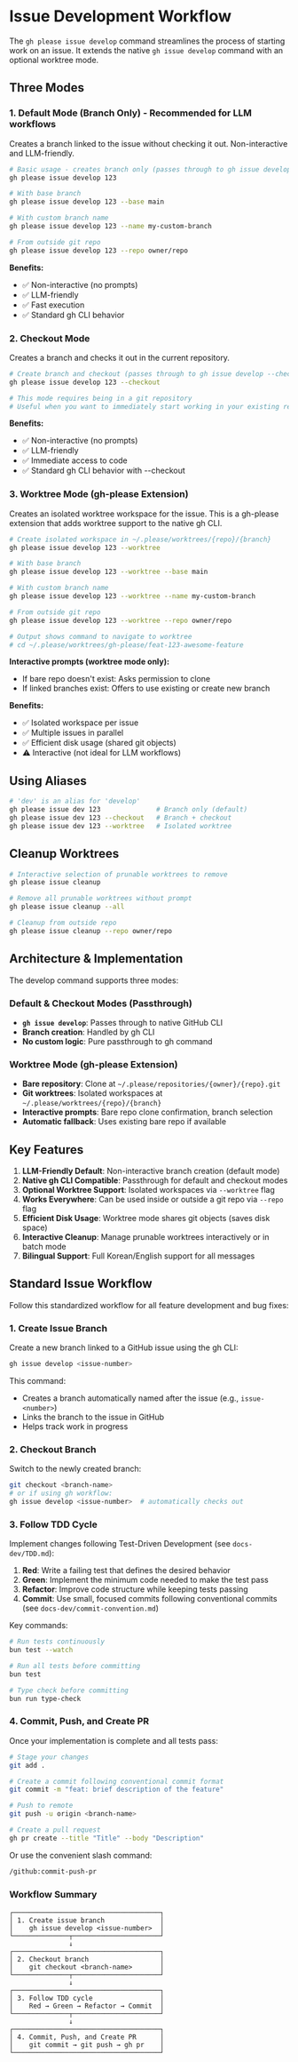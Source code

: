 # Issue Development Workflow

The `gh please issue develop` command streamlines the process of starting work on an issue. It extends the native `gh issue develop` command with an optional worktree mode.

## Three Modes

### 1. Default Mode (Branch Only) - **Recommended for LLM workflows**

Creates a branch linked to the issue without checking it out. Non-interactive and LLM-friendly.

```bash
# Basic usage - creates branch only (passes through to gh issue develop)
gh please issue develop 123

# With base branch
gh please issue develop 123 --base main

# With custom branch name
gh please issue develop 123 --name my-custom-branch

# From outside git repo
gh please issue develop 123 --repo owner/repo
```

**Benefits:**
- ✅ Non-interactive (no prompts)
- ✅ LLM-friendly
- ✅ Fast execution
- ✅ Standard gh CLI behavior

### 2. Checkout Mode

Creates a branch and checks it out in the current repository.

```bash
# Create branch and checkout (passes through to gh issue develop --checkout)
gh please issue develop 123 --checkout

# This mode requires being in a git repository
# Useful when you want to immediately start working in your existing repo
```

**Benefits:**
- ✅ Non-interactive (no prompts)
- ✅ LLM-friendly
- ✅ Immediate access to code
- ✅ Standard gh CLI behavior with --checkout

### 3. Worktree Mode (gh-please Extension)

Creates an isolated worktree workspace for the issue. This is a gh-please extension that adds worktree support to the native gh CLI.

```bash
# Create isolated workspace in ~/.please/worktrees/{repo}/{branch}
gh please issue develop 123 --worktree

# With base branch
gh please issue develop 123 --worktree --base main

# With custom branch name
gh please issue develop 123 --worktree --name my-custom-branch

# From outside git repo
gh please issue develop 123 --worktree --repo owner/repo

# Output shows command to navigate to worktree
# cd ~/.please/worktrees/gh-please/feat-123-awesome-feature
```

**Interactive prompts (worktree mode only):**
- If bare repo doesn't exist: Asks permission to clone
- If linked branches exist: Offers to use existing or create new branch

**Benefits:**
- ✅ Isolated workspace per issue
- ✅ Multiple issues in parallel
- ✅ Efficient disk usage (shared git objects)
- ⚠️ Interactive (not ideal for LLM workflows)

## Using Aliases

```bash
# 'dev' is an alias for 'develop'
gh please issue dev 123              # Branch only (default)
gh please issue dev 123 --checkout   # Branch + checkout
gh please issue dev 123 --worktree   # Isolated worktree
```

## Cleanup Worktrees

```bash
# Interactive selection of prunable worktrees to remove
gh please issue cleanup

# Remove all prunable worktrees without prompt
gh please issue cleanup --all

# Cleanup from outside repo
gh please issue cleanup --repo owner/repo
```

## Architecture & Implementation

The develop command supports three modes:

### Default & Checkout Modes (Passthrough)
- **`gh issue develop`**: Passes through to native GitHub CLI
- **Branch creation**: Handled by gh CLI
- **No custom logic**: Pure passthrough to gh command

### Worktree Mode (gh-please Extension)
- **Bare repository**: Clone at `~/.please/repositories/{owner}/{repo}.git`
- **Git worktrees**: Isolated workspaces at `~/.please/worktrees/{repo}/{branch}`
- **Interactive prompts**: Bare repo clone confirmation, branch selection
- **Automatic fallback**: Uses existing bare repo if available

## Key Features

1. **LLM-Friendly Default**: Non-interactive branch creation (default mode)
2. **Native gh CLI Compatible**: Passthrough for default and checkout modes
3. **Optional Worktree Support**: Isolated workspaces via `--worktree` flag
4. **Works Everywhere**: Can be used inside or outside a git repo via `--repo` flag
5. **Efficient Disk Usage**: Worktree mode shares git objects (saves disk space)
6. **Interactive Cleanup**: Manage prunable worktrees interactively or in batch mode
7. **Bilingual Support**: Full Korean/English support for all messages

## Standard Issue Workflow

Follow this standardized workflow for all feature development and bug fixes:

### 1. Create Issue Branch

Create a new branch linked to a GitHub issue using the gh CLI:

```bash
gh issue develop <issue-number>
```

This command:

- Creates a branch automatically named after the issue (e.g., `issue-<number>`)
- Links the branch to the issue in GitHub
- Helps track work in progress

### 2. Checkout Branch

Switch to the newly created branch:

```bash
git checkout <branch-name>
# or if using gh workflow:
gh issue develop <issue-number>  # automatically checks out
```

### 3. Follow TDD Cycle

Implement changes following Test-Driven Development (see `docs-dev/TDD.md`):

1. **Red**: Write a failing test that defines the desired behavior
2. **Green**: Implement the minimum code needed to make the test pass
3. **Refactor**: Improve code structure while keeping tests passing
4. **Commit**: Use small, focused commits following conventional commits (see `docs-dev/commit-convention.md`)

Key commands:

```bash
# Run tests continuously
bun test --watch

# Run all tests before committing
bun test

# Type check before committing
bun run type-check
```

### 4. Commit, Push, and Create PR

Once your implementation is complete and all tests pass:

```bash
# Stage your changes
git add .

# Create a commit following conventional commit format
git commit -m "feat: brief description of the feature"

# Push to remote
git push -u origin <branch-name>

# Create a pull request
gh pr create --title "Title" --body "Description"
```

Or use the convenient slash command:

```bash
/github:commit-push-pr
```

### Workflow Summary

```
┌─────────────────────────────────────┐
│ 1. Create issue branch              │
│    gh issue develop <issue-number>  │
└──────────────┬──────────────────────┘
               ↓
┌─────────────────────────────────────┐
│ 2. Checkout branch                  │
│    git checkout <branch-name>       │
└──────────────┬──────────────────────┘
               ↓
┌─────────────────────────────────────┐
│ 3. Follow TDD cycle                 │
│    Red → Green → Refactor → Commit  │
└──────────────┬──────────────────────┘
               ↓
┌─────────────────────────────────────┐
│ 4. Commit, Push, and Create PR      │
│    git commit → git push → gh pr    │
└─────────────────────────────────────┘
```

